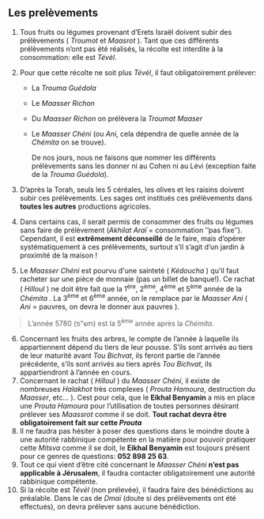 ﻿## Les prelèvements

1. Tous fruits ou légumes provenant d’Erets Israël doivent subir des prélèvements ( *Troumot* et *Maasrot* ). Tant que ces différents prélèvements n’ont pas été réalisés, la récolte est interdite à la consommation: elle est *Tévèl*.

2. Pour que cette récolte ne soit plus *Tévèl*, il faut obligatoirement prélever:

   - La *Trouma Guédola*

   - Le *Maasser Richon*

   - Du *Maasser Richon* on prélèvera la *Troumat Maaser*

   - Le *Maasser Chéni* (ou *Ani*, cela dépendra de quelle année de la *Chémita* on se trouve).

     De nos jours, nous ne faisons que nommer les différents prélèvements sans les donner ni au Cohen ni au Lévi (exception faite de la *Trouma Guédola*).

3. D’après la Torah, seuls les 5 céréales, les olives et les raisins doivent subir ces prélèvements. Les sages ont institués ces prélèvements dans **toutes les autres** productions agricoles.

4. Dans certains cas, il serait permis de consommer des fruits ou légumes sans faire de prélèvement (*Akhilat* *Araï* = consommation ’’pas fixe’’). Cependant, il est **extrêmement déconseillé** de le faire, mais d’opérer systématiquement à ces prélèvements, surtout s’il s’agit d’un jardin à proximité de la maison !

5. Le *Maasser Chéni* est pourvu d'une sainteté ( *Kédoucha* ) qu'il faut racheter sur une pièce de monnaie (pas un billet de banque!). Ce rachat ( *Hilloul* ) ne doit être fait que la 1<sup>ère</sup>, 2<sup>ème</sup>, 4<sup>ème</sup> et 5<sup>ème</sup> année de la *Chémita* . La 3<sup>ème</sup> et 6<sup>ème</sup> année, on le remplace par le *Maasser Ani* ( *Ani* = pauvres, on devra le donner aux pauvres ).

> L’année 5780 (תש"פ)  est la 5<sup>ème</sup> année après la *Chémita.*

6. Concernant les fruits des arbres, le compte de l’année à laquelle ils appartiennent dépend du tiers de leur pousse. S’ils sont arrivés au tiers de leur maturité avant *Tou Bichvat*, ils feront partie de l’année précédente, s’ils sont arrivés au tiers après *Tou Bichvat*, ils appartiendront à l’année en cours.
7. Concernant le rachat ( *Hilloul* ) du *Maasser Chéni*, il existe de nombreuses *Halakhot* très complexes ( *Prouta Hamoura*, destruction du *Maasser*, etc… ). Cest pour cela, que le **Eikhal Benyamin** a mis en place une *Prouta Hamoura* pour l’utilisation de toutes personnes désirant prélever ses *Maassrot* comme il se doit. **Tout rachat devra être obligatoirement fait sur cette *Prouta***
8. Il ne faudra pas hésiter à poser des questions dans le moindre doute à une autorité rabbinique compétente en la matière pour pouvoir pratiquer cette *Mitsva* comme il se doit, le **Eikhal Benyamin** est toujours présent pour ce genres de questions: **052 898 25 63**.
9. Tout ce qui vient d’être cité concernant le *Maasser Chéni* **n’est pas applicable à Jérusalem**, il faudra contacter obligatoirement une autorité rabbinique compétente.
10. Si la récolte est *Tévèl* (non prélevée), il faudra faire des bénédictions au préalable. Dans le cas de *Dmaï* (doute si des prélèvements ont été effectués), on devra prélever sans aucune bénédiction.